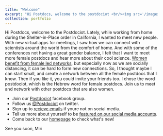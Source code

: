 ```yaml
---
title: "Welcome"
excerpt: "Hi Postdocs, welcome to the postdociot <br/><img src='/images/postdociot-1.png'>"
collection: portfolio
---
```


Hi Postdocs, welcome to the Postdociot. 
Lately, while working from home during the Shelter-in-Place order in California, I wanted to meet new people. With new virtual apps for meetings, I saw how we can connect with scientists around the world from the comfort of home. And with some of the conferences not having a great gender balance, I felt that I want to meet more female postdocs and hear more about their cool science. [Women benefit from female led networks](https://www.nature.com/articles/d41586-018-07878-w), but especially now as we are socially distancing, it can be hard to form new connections. So, I thought maybe I can start small, and create a network between all the female postdocs that I know. Then if you like it, you could invite your friends too. I chose the word postdociot, which is the Hebrew word for female postdocs. 
Join us to meet and network with other postdocs that are also women. 

  - Join our [Postdociot](https://www.facebook.com/groups/916327312206421/) facebook group. 
  - Follow us [@Postdociot](https://twitter.com/postdociot) on twitter.
  - Sign up to [recieve emails](https://forms.gle/b95uuGRsP9ikQYtGA) if youre not on social media. 
  - Tell us more about yourself to be [featured on our social media accounts](https://forms.gle/b95uuGRsP9ikQYtGA). 
  - Come back to our [homepage](https://mirikrupkin.github.io/postdociot/) to check what's new!

See you soon,
Miri 



